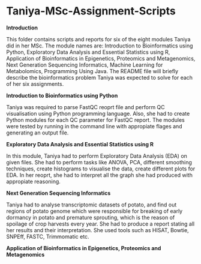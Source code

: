 # Taniya-MSc-Assignment-Scripts
**Introduction**

This folder contains scripts and reports for six of the eight modules Taniya did in her MSc. The module names are: Introduction to Bioinformatics using Python, Exploratory Data Analysis and Essential Statistics using R, Application of Bioinformatics in Epigenetics, Proteomics and Metagenomics, Next Generation Sequencing Informatics, Machine Learning for Metabolomics, Programming Using Java. The README file will briefly describe the bioinformatics problem Taniya was expected to solve for each of her six assignments.

**Introduction to Bioinformatics using Python**

Taniya was required to parse FastQC reoprt file and perform QC visualisation using Python programming language. Also, she had to create Python modules for each QC parameter for FastQC report. The modules were tested by running in the command line with appropiate flages and generating an output file.

**Exploratory Data Analysis and Essential Statistics using R**

In this module, Taniya had to perform Exploratory Data Analysis (EDA) on given files. She had to perform tasks like ANOVA, PCA, different smoothing techniques, create histograms to visualise the data, create different plots for EDA. In her reoprt, she had to interpret all the graph she had produced with appropiate reasoning.

**Next Generation Sequencing Informatics**

Taniya had to analyse transcriptomic datasets of potato, and find out regions of potato genome which were responsible for breaking of early dormancy in potato and premature sprouting, which is the reason of spoilage of crop harvests every year. She had to produce a report stating all her results and their interpretation. She used tools such as HISAT, Bowtie, SNPEff, FASTC, Trimmomatic etc.

**Application of Bioinformatics in Epigenetics, Proteomics and Metagenomics**
